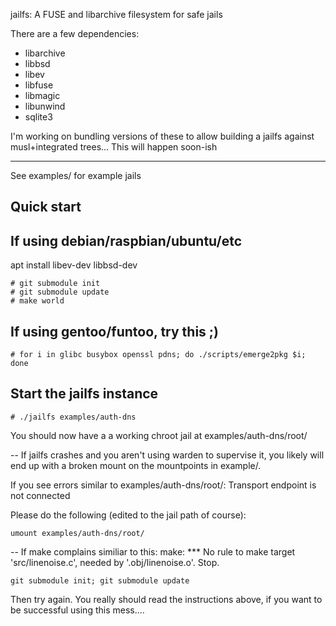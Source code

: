 jailfs:	A FUSE and libarchive filesystem for safe jails

There are a few dependencies:
* libarchive
* libbsd
* libev 
* libfuse 
* libmagic 
* libunwind
* sqlite3

I'm working on bundling versions of these to allow building
a jailfs against musl+integrated trees... This will happen soon-ish

------------------

See examples/ for example jails

Quick start
-----------

## If using debian/raspbian/ubuntu/etc
apt install libev-dev libbsd-dev
```
# git submodule init
# git submodule update
# make world
```
## If using gentoo/funtoo, try this ;)
```
# for i in glibc busybox openssl pdns; do ./scripts/emerge2pkg $i; done
```
## Start the jailfs instance
```
# ./jailfs examples/auth-dns
```

You should now have a a working chroot jail at
examples/auth-dns/root/


--
If jailfs crashes and you aren't using warden to supervise it, you likely
will end up with a broken mount on the mountpoints in example/.


If you see errors similar to examples/auth-dns/root/: Transport endpoint is not connected

Please do the following (edited to the jail path of course):
```
umount examples/auth-dns/root/
```


--
If make complains similiar to this: make: *** No rule to make target 'src/linenoise.c', needed by '.obj/linenoise.o'.  Stop.

```
git submodule init; git submodule update
```

Then try again. You really should read the instructions above, if you want
to be successful using this mess....
